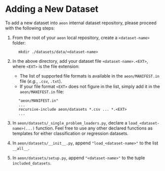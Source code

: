 # Adding a New Dataset

To add a new dataset into `aeon` internal dataset repository, please proceed with the following steps:

1. From the root of your `aeon` local repository, create a `<dataset-name>` folder:

```{code-block} powershell
      mkdir ./datasets/data/<dataset-name>
```
2. In the above directory, add your dataset file `<dataset-name>.<EXT>`, where
`<EXT>` is the file extension:

   * The list of supported file formats is available in the `aeon/MANIFEST.in` file (*e.g.*, `.csv`, `.txt`).
   * If your file format ``<EXT>`` does not figure in the list, simply add it in the `aeon/MANIFEST.in` file:

```{code-block} powershell
      "aeon/MANIFEST.in"
      ...
      recursive-include aeon/datasets *.csv ... *.<EXT>
      ...
```
3. In ``aeon/datasets/_single_problem_loaders.py``, declare a `load_<dataset-name>(...)` function. Feel free to use any other declared functions as templates for either classification or regression datasets.

4. In ``aeon/datasets/__init__.py``, append `"load_<dataset-name>"` to the list `__all__`.

5. In ``aeon/datasets/setup.py``, append `"<dataset-name>"` to the tuple `included_datasets`.
